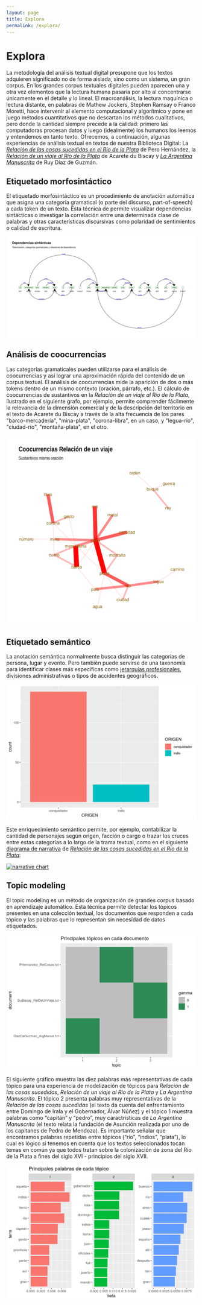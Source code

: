 ```yaml
---
layout: page
title: Explora
permalink: /explora/
---
```


# Explora

La metodología del análisis textual digital presupone que los textos adquieren significado no de forma aislada, sino como un sistema, un gran corpus. En los grandes corpus textuales digitales pueden aparecen una y otra vez elementos que la lectura humana pasaría por alto al concentrarse únicamente en el detalle y lo lineal. El macroanálisis, la lectura maquínica o lectura distante, en palabras de Mathew Jockers, Stephen Ramsay o Franco Moretti, hace intervenir al elemento computacional y algorítmico y pone en juego métodos cuantitativos que no descartan los métodos cualitativos, pero donde la cantidad siempre precede a la calidad: primero las computadoras procesan datos y luego (idealmente) los humanos los leemos y entendemos en tanto texto.
Ofrecemos, a continuación, algunas experiencias de análisis textual en textos de nuestra Biblioteca Digital: La [_Relación de las cosas sucedidas en el Río de la Plata_](http://hdlabconicet.github.io/Relacion-de-las-cosas-sucedidas/) de Pero Hernández, la [_Relación de un viaje al Río de la Plata_](https://hdlab.space/Relacion-de-un-viaje/) de Acarete du Biscay y [_La Argentina Manuscrita_](https://hdlab.space/La-Argentina-Manuscrita/) de Ruy Díaz de Guzmán.


## Etiquetado morfosintáctico
El etiquetado morfosintáctico es un procedimiento de anotación automática que asigna una categoría gramatical (o parte del discurso, part-of-speech) a cada token de un texto. Esta técnica de permite visualizar dependencias sintácticas o investigar la correlación entre una determinada clase de palabras y otras características discursivas como polaridad de sentimientos o calidad de escritura.

![dependencias acarete](/_img/dependencias-dubiscay.png)

## Análisis de coocurrencias
Las categorías gramaticales pueden utilizarse para el análisis de coocurrencias y así lograr una aproximación rápida del contenido de un corpus textual. El análisis de coocurrencias mide la aparición de dos o más tokens dentro de un mismo contexto (oración, párrafo, etc.). El cálculo de coocurrencias de sustantivos en la _Relación de un viaje al Río de la Plata_, ilustrado en el siguiente grafo, por ejemplo, permite comprender fácilmente la relevancia de la dimensión comercial y de la descripción del territorio en el texto de Acarete du Biscay a través de la alta frecuencia de los pares "barco-mercadería", "mina-plata", "corona-libra", en un caso, y "legua-río", "ciudad-río", "montaña-plata", en el otro.

![grafo cooc acarete](/_img/cooc_sust_sust_dubiscay.png)


## Etiquetado semántico
La anotación semántica normalmente busca distinguir las categorías de persona, lugar y evento. Pero también puede servirse de una taxonomía para identificar clases más específicas como [jerarquías profesionales](https://github.com/hdcaicyt/Relacion-de-las-cosas-sucedidas/blob/master/assets/taxonomia-personajes-pero-hernandez.pdf), divisiones administrativas o tipos de accidentes geográficos. 

![bar plot facciones](/_img/conteo_personajes_categ.png)

Este enriquecimiento semántico permite, por ejemplo, contabilizar la cantidad de personajes según origen, facción o cargo o trazar los cruces entre estas categorías a lo largo de la trama textual, como en el siguiente [diagrama de narrativa](http://hdlab.space/Relacion-de-las-cosas-sucedidas/narrative-chart/) de [_Relación de las cosas sucedidas en el Río de la Plata_](http://hdlab.space/Relacion-de-las-cosas-sucedidas/):

<a href="http://hdlab.space/Relacion-de-las-cosas-sucedidas/narrative-chart/" target="_blank"><img src="http://hdlab.space/Relacion-de-las-cosas-sucedidas/assets/img/narrative-chart.png" alt="narrative chart"></a>


## Topic modeling
El topic modeling es un método de organización de grandes corpus basado en aprendizaje automático. Esta técnica permite detectar los tópicos presentes en una colección textual, los documentos que responden a cada tópico y las palabras que lo representan sin necesidad de datos etiquetados.

![topics pelagios](/_img/topic_texts_pelagios.png)

El siguiente gráfico muestra las diez palabras más representativas de cada tópico para una experiencia de modelización de tópicos para _Relación de las cosas sucedidas_, _Relación de un viaje al Río de la Plata_ y _La Argentina Manuscrita_. El tópico 2 presenta palabras muy representativas de la _Relación de las cosas sucedidas_ (el texto da cuenta del enfrentamiento entre Domingo de Irala y el Gobernador, Álvar Núñez) y el tópico 1 muestra palabras como “capitán” y “pedro”, muy caractrísticas de _La Argentina Manuscrita_ (el texto relata la fundación de Asunción realizada por uno de los capitanes de Pedro de Mendoza). Es importante señalar que encontramos palabras repetidas entre tópicos (“río”, “indios”, “plata”), lo cual es lógico si tenemos en cuenta que los textos seleccionados tocan temas en común ya que todos tratan sobre la colonización de zona del Río de la Plata a fines del siglo XVI - principios del siglo XVII.

![topics pelagios](/_img/topic_words_pelagios.png)

[pelagios-site]: http://commons.pelagios.org/2017/08/pelagios-commons-al-sur-extending-pelagios-to-the-south-of-the-american-continent-2/
[pero-site]: http://hdlab.space/Relacion-de-las-cosas-sucedidas
[acarete-site]: http://hdlab.space/Relacion-de-un-viaje
[ruy-diaz-site]: http://hdlab.space/La-Argentina-Manuscrita/
